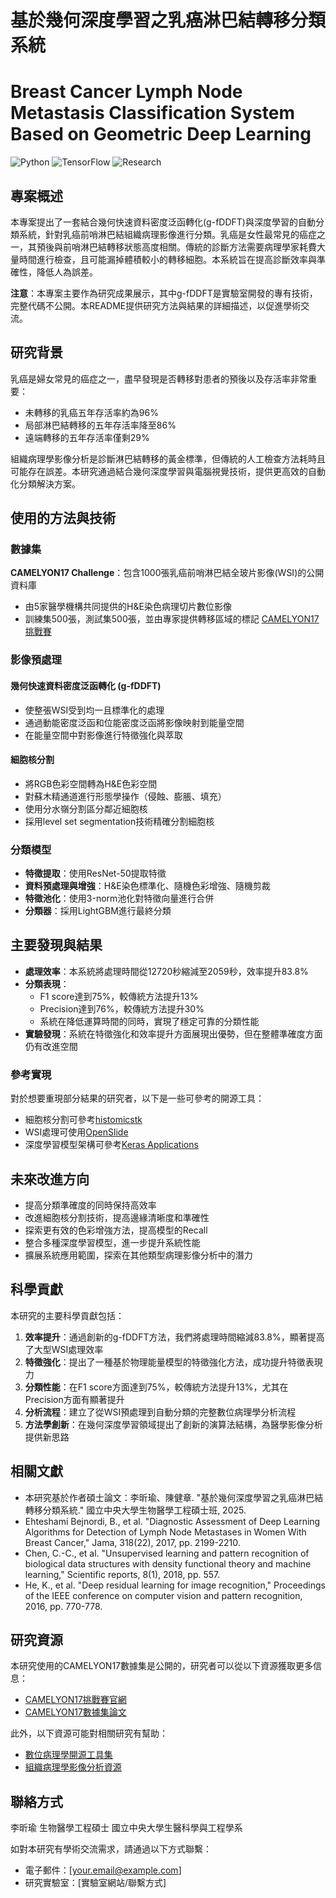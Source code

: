 # 基於幾何深度學習之乳癌淋巴結轉移分類系統
# Breast Cancer Lymph Node Metastasis Classification System Based on Geometric Deep Learning

![Python](https://img.shields.io/badge/python-3.7+-green)
![TensorFlow](https://img.shields.io/badge/TensorFlow-2.x-orange)
![Research](https://img.shields.io/badge/Research-Proprietary-red)

## 專案概述

本專案提出了一套結合幾何快速資料密度泛函轉化(g-fDDFT)與深度學習的自動分類系統，針對乳癌前哨淋巴結組織病理影像進行分類。乳癌是女性最常見的癌症之一，其預後與前哨淋巴結轉移狀態高度相關。傳統的診斷方法需要病理學家耗費大量時間進行檢查，且可能漏掉體積較小的轉移細胞。本系統旨在提高診斷效率與準確性，降低人為誤差。

**注意**：本專案主要作為研究成果展示，其中g-fDDFT是實驗室開發的專有技術，完整代碼不公開。本README提供研究方法與結果的詳細描述，以促進學術交流。

## 研究背景

乳癌是婦女常見的癌症之一，盡早發現是否轉移對患者的預後以及存活率非常重要：
- 未轉移的乳癌五年存活率約為96%
- 局部淋巴結轉移的五年存活率降至86%
- 遠端轉移的五年存活率僅剩29%

組織病理學影像分析是診斷淋巴結轉移的黃金標準，但傳統的人工檢查方法耗時且可能存在誤差。本研究通過結合幾何深度學習與電腦視覺技術，提供更高效的自動化分類解決方案。

## 使用的方法與技術

### 數據集
**CAMELYON17 Challenge**：包含1000張乳癌前哨淋巴結全玻片影像(WSI)的公開資料庫
- 由5家醫學機構共同提供的H&E染色病理切片數位影像
- 訓練集500張，測試集500張，並由專家提供轉移區域的標記
[CAMELYON17挑戰賽](https://camelyon17.grand-challenge.org/)

### 影像預處理

#### 幾何快速資料密度泛函轉化 (g-fDDFT)
- 使整張WSI受到均一且標準化的處理
- 通過動能密度泛函和位能密度泛函將影像映射到能量空間
- 在能量空間中對影像進行特徵強化與萃取

#### 細胞核分割
- 將RGB色彩空間轉為H&E色彩空間
- 對蘇木精通道進行形態學操作（侵蝕、膨脹、填充）
- 使用分水嶺分割區分鄰近細胞核
- 採用level set segmentation技術精確分割細胞核

### 分類模型
- **特徵提取**：使用ResNet-50提取特徵
- **資料預處理與增強**：H&E染色標準化、隨機色彩增強、隨機剪裁
- **特徵池化**：使用3-norm池化對特徵向量進行合併
- **分類器**：採用LightGBM進行最終分類

## 主要發現與結果

- **處理效率**：本系統將處理時間從12720秒縮減至2059秒，效率提升83.8%
- **分類表現**：
  - F1 score達到75%，較傳統方法提升13%
  - Precision達到76%，較傳統方法提升30%
  - 系統在降低運算時間的同時，實現了穩定可靠的分類性能
- **實驗發現**：系統在特徵強化和效率提升方面展現出優勢，但在整體準確度方面仍有改進空間

### 參考實現

對於想要重現部分結果的研究者，以下是一些可參考的開源工具：
- 細胞核分割可參考[histomicstk](https://github.com/DigitalSlideArchive/HistomicsTK)
- WSI處理可使用[OpenSlide](https://openslide.org/)
- 深度學習模型架構可參考[Keras Applications](https://keras.io/api/applications/)


## 未來改進方向

- 提高分類準確度的同時保持高效率
- 改進細胞核分割技術，提高邊緣清晰度和準確性
- 探索更有效的色彩增強方法，提高模型的Recall
- 整合多種深度學習模型，進一步提升系統性能
- 擴展系統應用範圍，探索在其他類型病理影像分析中的潛力

## 科學貢獻

本研究的主要科學貢獻包括：

1. **效率提升**：通過創新的g-fDDFT方法，我們將處理時間縮減83.8%，顯著提高了大型WSI處理效率
2. **特徵強化**：提出了一種基於物理能量模型的特徵強化方法，成功提升特徵表現力
3. **分類性能**：在F1 score方面達到75%，較傳統方法提升13%，尤其在Precision方面有顯著提升
4. **分析流程**：建立了從WSI預處理到自動分類的完整數位病理學分析流程
5. **方法學創新**：在幾何深度學習領域提出了創新的演算法結構，為醫學影像分析提供新思路

## 相關文獻

- 本研究基於作者碩士論文：李昕瑜、陳健章. "基於幾何深度學習之乳癌淋巴結轉移分類系統." 國立中央大學生物醫學工程碩士班, 2025.
- Ehteshami Bejnordi, B., et al. "Diagnostic Assessment of Deep Learning Algorithms for Detection of Lymph Node Metastases in Women With Breast Cancer," Jama, 318(22), 2017, pp. 2199-2210.
- Chen, C.-C., et al. "Unsupervised learning and pattern recognition of biological data structures with density functional theory and machine learning," Scientific reports, 8(1), 2018, pp. 557.
- He, K., et al. "Deep residual learning for image recognition," Proceedings of the IEEE conference on computer vision and pattern recognition, 2016, pp. 770-778.

## 研究資源

本研究使用的CAMELYON17數據集是公開的，研究者可以從以下資源獲取更多信息：

- [CAMELYON17挑戰賽官網](https://camelyon17.grand-challenge.org/)
- [CAMELYON17數據集論文](https://doi.org/10.1093/gigascience/giy065)

此外，以下資源可能對相關研究有幫助：
- [數位病理學開源工具集](https://digitalpathologyassociation.org/)
- [組織病理學影像分析資源](https://www.pathologyoutlines.com/)

## 聯絡方式

李昕瑜
生物醫學工程碩士
國立中央大學生醫科學與工程學系

如對本研究有學術交流需求，請通過以下方式聯繫：
- 電子郵件：[your.email@example.com] <!-- 替換為你的電子郵箱 -->
- 研究實驗室：[實驗室網站/聯繫方式] <!-- 替換為你的實驗室聯繫方式 -->
